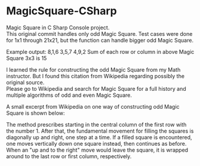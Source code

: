 # MagicSquare-CSharp
Magic Square in C Sharp Console project.  
This original commit handles only odd Magic Square. 
Test cases were done for 1x1 through 21x21, but the function can handle bigger odd Magic Square.

Example output:
 8,1,6
 3,5,7
 4,9,2
Sum of each row or column in above Magic Square 3x3 is 15

I learned the rule for constructing the odd Magic Square from my Math instructor. 
But I found this citation from Wikipedia regarding possibly the original source.  
Please go to Wikipedia and search for Magic Square for a full history and multiple algorithms of odd and even Magic Square.

A small excerpt from Wikipedia on one way of constructing odd Magic Square is shown below:

The method prescribes starting in the central column of the first row with the number 1. After that, the fundamental movement for filling the squares is diagonally up and right, one step at a time. If a filled square is encountered, one moves vertically down one square instead, then continues as before. When an "up and to the right" move would leave the square, it is wrapped around to the last row or first column, respectively.

